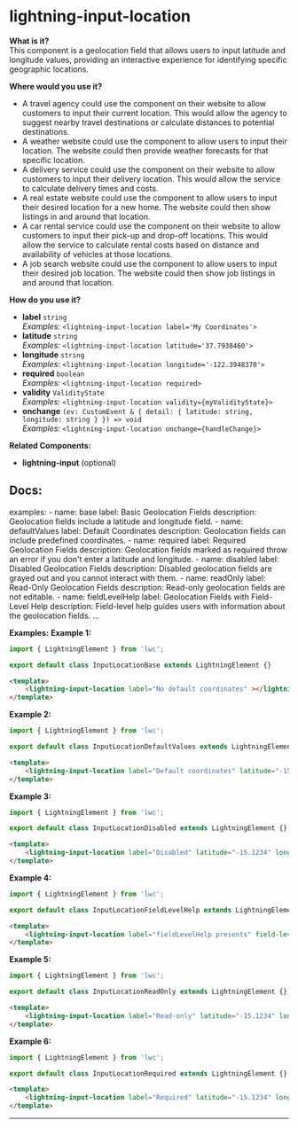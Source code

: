 # lightning-input-location

**What is it?**  
This component is a geolocation field that allows users to input latitude and longitude values, providing an interactive experience for identifying specific geographic locations.

**Where would you use it?**
- A travel agency could use the <lightning-input-location> component on their website to allow customers to input their current location. This would allow the agency to suggest nearby travel destinations or calculate distances to potential destinations.
- A weather website could use the <lightning-input-location> component to allow users to input their location. The website could then provide weather forecasts for that specific location.
- A delivery service could use the <lightning-input-location> component on their website to allow customers to input their delivery location. This would allow the service to calculate delivery times and costs.
- A real estate website could use the <lightning-input-location> component to allow users to input their desired location for a new home. The website could then show listings in and around that location.
- A car rental service could use the <lightning-input-location> component on their website to allow customers to input their pick-up and drop-off locations. This would allow the service to calculate rental costs based on distance and availability of vehicles at those locations.
- A job search website could use the <lightning-input-location> component to allow users to input their desired job location. The website could then show job listings in and around that location.

**How do you use it?**
- **label** `string`  
  _Examples:_
    `<lightning-input-location label='My Coordinates'>`
- **latitude** `string`  
  _Examples:_
    `<lightning-input-location latitude='37.7938460'>`
- **longitude** `string`  
  _Examples:_
    `<lightning-input-location longitude='-122.3948370'>`
- **required** `boolean`  
  _Examples:_
    `<lightning-input-location required>`
- **validity** `ValidityState`  
  _Examples:_
    `<lightning-input-location validity={myValidityState}>`
- **onchange** `(ev: CustomEvent & { detail: { latitude: string, longitude: string } }) => void`  
  _Examples:_
    `<lightning-input-location onchange={handleChange}>`

**Related Components:**
- **lightning-input** (optional)

**Docs:**
---
examples:
    - name: base
      label: Basic Geolocation Fields
      description: Geolocation fields include a latitude and longitude field.
    - name: defaultValues
      label: Default Coordinates
      description: Geolocation fields can include predefined coordinates.
    - name: required
      label: Required Geolocation Fields
      description: Geolocation fields marked as required throw an error if you don't enter a latitude and longitude.
    - name: disabled
      label: Disabled Geolocation Fields
      description: Disabled geolocation fields are grayed out and you cannot interact with them.
    - name: readOnly
      label: Read-Only Geolocation Fields
      description: Read-only geolocation fields are not editable.
    - name: fieldLevelHelp
      label: Geolocation Fields with Field-Level Help
      description: Field-level help guides users with information about the geolocation fields.
...

**Examples:**
**Example 1:**

```js
import { LightningElement } from 'lwc';

export default class InputLocationBase extends LightningElement {}

```

```html
<template>
    <lightning-input-location label="No default coordinates" ></lightning-input-location>
</template>
```

**Example 2:**

```js
import { LightningElement } from 'lwc';

export default class InputLocationDefaultValues extends LightningElement {}

```

```html
<template>
    <lightning-input-location label="Default coordinates" latitude="-15.1234" longitude="99.5517"></lightning-input-location>
</template>
```

**Example 3:**

```js
import { LightningElement } from 'lwc';

export default class InputLocationDisabled extends LightningElement {}

```

```html
<template>
    <lightning-input-location label="Disabled" latitude="-15.1234" longitude="99.5517" disabled ></lightning-input-location>
</template>
```

**Example 4:**

```js
import { LightningElement } from 'lwc';

export default class InputLocationFieldLevelHelp extends LightningElement {}

```

```html
<template>
    <lightning-input-location label="fieldLevelHelp presents" field-level-help="Field level text example"></lightning-input-location>
</template>
```

**Example 5:**

```js
import { LightningElement } from 'lwc';

export default class InputLocationReadOnly extends LightningElement {}

```

```html
<template>
    <lightning-input-location label="Read-only" latitude="-15.1234" longitude="99.5517" readonly></lightning-input-location>
</template>
```

**Example 6:**

```js
import { LightningElement } from 'lwc';

export default class InputLocationRequired extends LightningElement {}

```

```html
<template>
    <lightning-input-location label="Required" latitude="-15.1234" longitude="99.5517" required ></lightning-input-location>
</template>
```

---
